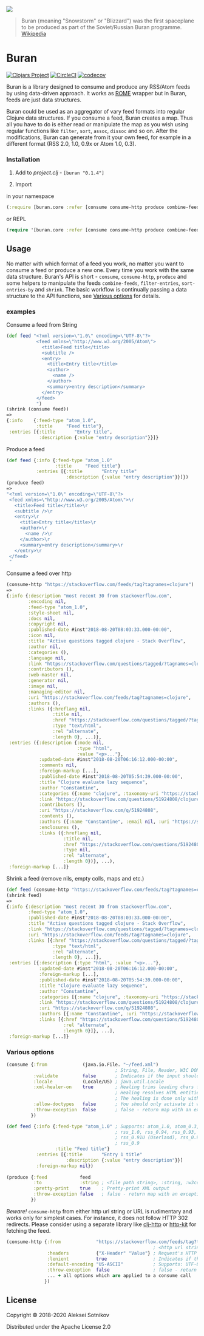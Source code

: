 ![](pic/buran.png)
> Buran (meaning "Snowstorm" or "Blizzard") was the first spaceplane to be produced as part of the Soviet/Russian Buran programme. [Wikipedia](https://en.wikipedia.org/wiki/Buran_(spacecraft))

# Buran

[![Clojars Project](https://img.shields.io/clojars/v/buran.svg)](https://clojars.org/buran)
[![CircleCI](https://circleci.com/gh/alekseysotnikov/buran.svg?style=shield)](https://circleci.com/gh/alekseysotnikov/buran)
[![codecov](https://codecov.io/gh/alekseysotnikov/buran/branch/master/graph/badge.svg)](https://codecov.io/gh/alekseysotnikov/buran)

Buran is a library designed to consume and produce any RSS/Atom feeds by using data-driven approach.
It works as [ROME](https://rometools.github.io/rome/) wrapper but in Buran, feeds are just data structures. 

Buran could be used as an aggregator of vary feed formats into regular Clojure data structures. If you consume a feed, Buran creates a map. Thus all you have to do is either read or manipulate the map as you wish using regular functions like ```filter```, ```sort```, ```assoc```, ```dissoc``` and so on. 
After the modifications, Buran can generate from it your own feed, for example in a different format (RSS 2.0, 1.0, 0.9x or Atom 1.0, 0.3).

### Installation

1. Add to *project.clj* - ```[buran "0.1.4"]```

2. Import 

in your namespace
```clojure
(:require [buran.core :refer [consume consume-http produce combine-feeds filter-entries sort-entries-by shrink]])
```
or REPL
````clojure
(require '[buran.core :refer [consume consume-http produce combine-feeds filter-entries sort-entries-by shrink]])
````

## Usage

No matter with which format of a feed you work, no matter you want to consume a feed or produce a new one. 
Every time you work with the same data structure.
Buran's API is short - `consume`, `consume-http`, `produce` and some helpers to manipulate the feeds `combine-feeds`, `filter-entries`, `sort-entries-by` and `shrink`. 
The basic workflow is continually passing a data structure to the API functions, see [Various options](#various-options) for details.

### examples

Consume a feed from String
````clojure
(def feed "<?xml version=\"1.0\" encoding=\"UTF-8\"?>
           <feed xmlns=\"http://www.w3.org/2005/Atom\">
             <title>Feed title</title>
             <subtitle />
             <entry>
               <title>Entry title</title>
               <author>
                 <name />
               </author>
               <summary>entry description</summary>
             </entry>
           </feed>
           ")
(shrink (consume feed))
=>
{:info    {:feed-type "atom_1.0", 
           :title     "Feed title"},
 :entries [{:title       "Entry title", 
            :description {:value "entry description"}}]}
````

Produce a feed

````clojure
(def feed {:info {:feed-type "atom_1.0"
                  :title     "Feed title"}
           :entries [{:title       "Entry title"
                      :description {:value "entry description"}}]})
(produce feed)
=>
"<?xml version=\"1.0\" encoding=\"UTF-8\"?>
 <feed xmlns=\"http://www.w3.org/2005/Atom\">\r
   <title>Feed title</title>\r
   <subtitle />\r
   <entry>\r
     <title>Entry title</title>\r
     <author>\r
       <name />\r
     </author>\r
     <summary>entry description</summary>\r
   </entry>\r
 </feed>
 "
````

Consume a feed over http

````clojure
(consume-http "https://stackoverflow.com/feeds/tag?tagnames=clojure")
=>
{:info {:description "most recent 30 from stackoverflow.com",
        :encoding nil,
        :feed-type "atom_1.0",
        :style-sheet nil,
        :docs nil,
        :copyright nil,
        :published-date #inst"2018-08-20T08:03:33.000-00:00",
        :icon nil,
        :title "Active questions tagged clojure - Stack Overflow",
        :author nil,
        :categories (),
        :language nil,
        :link "https://stackoverflow.com/questions/tagged/?tagnames=clojure&sort=active",
        :contributors (),
        :web-master nil,
        :generator nil,
        :image nil,
        :managing-editor nil,
        :uri "https://stackoverflow.com/feeds/tag?tagnames=clojure",
        :authors (),
        :links ({:hreflang nil,
                 :title nil,
                 :href "https://stackoverflow.com/questions/tagged/?tagnames=clojure&sort=active",
                 :type "text/html",
                 :rel "alternate",
                 :length 0}, ...)},
 :entries ({:description {:mode nil,
                          :type "html",
                          :value "<p>..."},
            :updated-date #inst"2018-08-20T06:16:12.000-00:00",
            :comments nil,
            :foreign-markup [...],
            :published-date #inst"2018-08-20T05:54:39.000-00:00",
            :title "Clojure evaluate lazy sequence",
            :author "Constantine",
            :categories ({:name "clojure", :taxonomy-uri "https://stackoverflow.com/tags"}, ...),
            :link "https://stackoverflow.com/questions/51924808/clojure-evaluate-lazy-sequence",
            :contributors (),
            :uri "https://stackoverflow.com/q/51924808",
            :contents (),
            :authors ({:name "Constantine", :email nil, :uri "https://stackoverflow.com/users/4201205"}),
            :enclosures (),
            :links ({:hreflang nil,
                     :title nil,
                     :href "https://stackoverflow.com/questions/51924808/clojure-evaluate-lazy-sequence",
                     :type nil,
                     :rel "alternate",
                     :length 0})}, ...),
 :foreign-markup [...]}
````

Shrink a feed (remove nils, empty colls, maps and etc.)

```clojure
(def feed (consume-http "https://stackoverflow.com/feeds/tag?tagnames=clojure"))
(shrink feed)
=>
{:info {:description "most recent 30 from stackoverflow.com",
        :feed-type "atom_1.0",
        :published-date #inst"2018-08-20T08:03:33.000-00:00",
        :title "Active questions tagged clojure - Stack Overflow",
        :link "https://stackoverflow.com/questions/tagged/?tagnames=clojure&sort=active",
        :uri "https://stackoverflow.com/feeds/tag?tagnames=clojure",
        :links [{:href "https://stackoverflow.com/questions/tagged/?tagnames=clojure&sort=active",
                 :type "text/html",
                 :rel "alternate",
                 :length 0}, ...]},
 :entries [{:description {:type "html", :value "<p>..."},
            :updated-date #inst"2018-08-20T06:16:12.000-00:00",
            :foreign-markup [...],
            :published-date #inst"2018-08-20T05:54:39.000-00:00",
            :title "Clojure evaluate lazy sequence",
            :author "Constantine",
            :categories [{:name "clojure", :taxonomy-uri "https://stackoverflow.com/tags"}, ...],
            :link "https://stackoverflow.com/questions/51924808/clojure-evaluate-lazy-sequence",
            :uri "https://stackoverflow.com/q/51924808",
            :authors [{:name "Constantine", :uri "https://stackoverflow.com/users/4201205"}],
            :links [{:href "https://stackoverflow.com/questions/51924808/clojure-evaluate-lazy-sequence",
                     :rel "alternate",
                     :length 0}]}, ...],
 :foreign-markup [...]}
```
### Various options

````clojure
(consume {:from             (java.io.File. "~/feed.xml") 
                                        ; String, File, Reader, W3C DOM document, JDOM document, W3C SAX InputSource
          :validate         false       ; Indicates if the input should be validated
          :locale           (Locale/US) ; java.util.Locale
          :xml-healer-on    true        ; Healing trims leading chars from the stream (empty spaces and comments) until the XML prolog.
                                        ; Healing resolves HTML entities (from literal to code number) in the reader.
                                        ; The healing is done only with the File and Reader.
          :allow-doctypes   false       ; You should only activate it when the feeds that you process are absolutely trustful
          :throw-exception  false       ; false - return map with an exception, throw an exception otherwise
         })
````

````clojure
(def feed {:info {:feed-type "atom_1.0" ; Supports: atom_1.0, atom_0.3, rss_2.0, 
                                        ; rss_1.0, rss_0.94, rss_0.93, rss_0.92, 
                                        ; rss_0.91U (Userland), rss_0.91N (Netscape), 
                                        ; rss_0.9
                  :title "Feed title"}
           :entries [{:title       "Entry 1 title"
                      :description {:value "entry description"}}]
           :foreign-markup nil})
           
(produce {:feed            feed
          :to              :string ; <file path string>, :string, :w3cdom, :jdom, File, Writer
          :pretty-print    true    ; Pretty-print XML output
          :throw-exception false   ; false - return map with an exception, throw an exception otherwise
         })
````

*Beware!* ```consume-http``` from either http url string or URL is rudimentary and works only for simplest cases. For instance, it does not follow HTTP 302 redirects.
Please consider using a separate library like [clj-http](https://github.com/dakrone/clj-http) or [http-kit](http://www.http-kit.org/client.html) for fetching the feed.
````clojure
(consume-http {:from             "https://stackoverflow.com/feeds/tag?tagnames=clojure" 
                                                      ; <http url string>, URL, File, InputStream
               :headers          {"X-Header" "Value"} ; Request's HTTP headers map
               :lenient          true                 ; Indicates if the charset encoding detection should be relaxed
               :default-encoding "US-ASCII"           ; Supports: UTF-8, UTF-16, UTF-16BE, UTF-16LE, CP1047, US-ASCII
               :throw-exception  false                ; false - return map with an exception, throw an exception otherwise
               ... + all options which are applied to a consume call
              })
````

## License

Copyright © 2018-2020 Aleksei Sotnikov

Distributed under the Apache License 2.0
